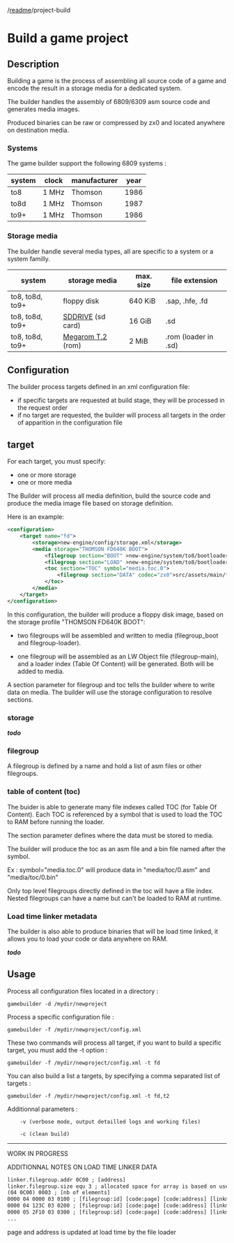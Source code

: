 /[readme]/project-build

Build a game project
=

## Description

Building a game is the process of assembling all source code of a game and encode the result in a storage media for a dedicated system.

The builder handles the assembly of 6809/6309 asm source code and generates media images.

Produced binaries can be raw or compressed by zx0 and located anywhere on destination media.

### Systems

The game builder support the following 6809 systems :

system|clock|manufacturer|year
-|-|-|-
to8|1 MHz|Thomson|1986
to8d|1 MHz|Thomson|1987
to9+|1 MHz|Thomson|1986

### Storage media

The builder handle several media types, all are specific to a system or a system familly.

system|storage media|max. size|file extension
-|-|-|-
to8, to8d, to9+|floppy disk|640 KiB|.sap, .hfe, .fd
to8, to8d, to9+|[SDDRIVE] (sd card)|16 GiB|.sd
to8, to8d, to9+|[Megarom T.2] (rom)|2 MiB|.rom (loader in .sd)

## Configuration

The builder process targets defined in an xml configuration file:
- if specific targets are requested at build stage, they will be processed in the request order
- if no target are requested, the builder will process all targets in the order of apparition in the configuration file

## target

For each target, you must specify:
- one or more storage
- one or more media

The Builder will process all media definition, build the source code and produce the media image file based on storage definition.

Here is an example:

```xml
<configuration>
    <target name="fd">
        <storage>new-engine/config/storage.xml</storage>
        <media storage="THOMSON FD640K BOOT">
            <filegroup section="BOOT" >new-engine/system/to8/bootloader/filegroup-boot.xml</filegroup> 
            <filegroup section="LOAD" >new-engine/system/to8/bootloader/filegroup-loader.xml</filegroup>
            <toc section="TOC" symbol="media.toc.0">
                <filegroup section="DATA" codec="zx0">src/assets/main/filegroup-main.xml</filegroup>
            </toc>
        </media>
    </target>
</configuration>
```

In this configuration, the builder will produce a floppy disk image, based on the storage profile "THOMSON FD640K BOOT":

- two filegroups will be assembled and written to media (filegroup_boot and filegroup-loader).

- one filegroup will be assembled as an LW Object file (filegroup-main), and a loader index (Table Of Content) will be generated. Both will be added to media.

A section parameter for filegroup and toc tells the builder where to write data on media. The builder will use the storage configuration to resolve sections.

### storage

***todo***

### filegroup

A filegroup is defined by a name and hold a list of asm files or other filegroups.

### table of content (toc)

The buider is able to generate many file indexes called TOC (for Table Of Content). Each TOC is referenced by a symbol that is used to load the TOC to RAM before running the loader.

The section parameter defines where the data must be stored to media.

The builder will produce the toc as an asm file and a bin file named after the symbol.

Ex : symbol="media.toc.0" will produce data in "media/toc/0.asm" and "media/toc/0.bin"

Only top level filegroups directly defined in the toc will have a file index. Nested filegroups can have a name but can't be loaded to RAM at runtime.

### Load time linker metadata

The builder is also able to produce binaries that will be load time linked, it allows you to load your code or data anywhere on RAM.

***todo***


## Usage

Process all configuration files located in a directory :

`gamebuilder -d /mydir/newproject`

Process a specific configuration file :

`gamebuilder -f /mydir/newproject/config.xml`

These two commands will process all target, if you want to build a specific target, you must add the -t option :

`gamebuilder -f /mydir/newproject/config.xml -t fd`

You can also build a list a targets, by specifying a comma separated list of targets :

`gamebuilder -f /mydir/newproject/config.xml -t fd,t2`

Additionnal parameters :

`    -v (verbose mode, output detailled logs and working files)`

`    -c (clean build)`


---------------------------
WORK IN PROGRESS

ADDITIONNAL NOTES ON LOAD TIME LINKER DATA

```linker.filegroup.page 04 ; [page]
linker.filegroup.addr 0C00 ; [address]
linker.filegroup.size equ 3 ; allocated space for array is based on used defined equate (2+linker.filegroup.size*10)
(04 0C00) 0003 ; [nb of elements]
0000 04 0000 03 0100 ; [filegroup:id] [code:page] [code:address] [linkmeta:page] [linkmeta:address]
0000 04 123C 03 0200 ; [filegroup:id] [code:page] [code:address] [linkmeta:page] [linkmeta:address]
0000 05 2F10 03 0300 ; [filegroup:id] [code:page] [code:address] [linkmeta:page] [linkmeta:address]
...
```

page and address is updated at load time by the file loader

[SDDRIVE]: http://dcmoto.free.fr/bricolage/sddrive/index.html
[Megarom T.2]: https://megarom.forler.ch/fr/

[readme]: ../readme.md
[build-a-game]: build-a-game.md